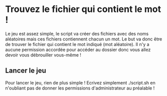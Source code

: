# Trouvez le fichier qui contient le mot !
Le jeu est assez simple, le script va créer des fichiers avec des noms aléatoires mais ces fichiers contiennent chacun un mot.
Le but va donc être de trouver le fichier qui contient le mot indiqué (mot aléatoire).
Il n'y a aucune permission accordée pour accéder au dossier donc vous allez devoir vous débrouiller vous-même !

## Lancer le jeu
Pour lancer le jeu, rien de plus simple !
Ecrivez simplement ./script.sh en n'oubliant pas de donner les permissions d'administrateur au préalable !

